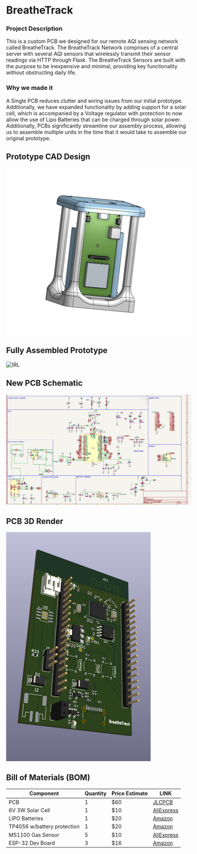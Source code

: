 # BreatheTrack

### Project Description

This is a custom PCB we designed for our remote AQI sensing network called BreatheTrack. The BreatheTrack Network comprises of a central server with several AQI sensors that wirelessly transmit their sensor readings via HTTP through Flask. The BreatheTrack Sensors are built with the purpose to be inexpensive and minimal, providing key functionality without obstructing daily life.  

### Why we made it

A Single PCB reduces clutter and wiring issues from our initial prototype. Additionally, we have expanded functionality by adding support for a solar cell, which is accompanied by a Voltage regulator with protection to now allow the use of Lipo Batteries that can be charged through solar power. Additionally, PCBs significantly streamline our assembly process, allowing us to assemble multiple units in the time that it would take to assemble our original prototype. 


## Prototype CAD Design
![CAD](img/prototypecad.png)

## Fully Assembled Prototype 
![IRL](https://github.com/user-attachments/assets/fca9da71-7108-41bc-889d-3d14d4a01c25)

## New PCB Schematic
![Schematic](img/schematic.png)

## PCB 3D Render
![Board 3D](img/BreatheTrackBoard.png)

## Bill of Materials (BOM)

| Component                    | Quantity  | Price Estimate   | LINK               |
|------------------------------|-----------|------------------|--------------------|
| PCB                          | 1         | $60              | [JLCPCB](https://jlcpcb.com) |
| 6V 3W Solar Cell             | 1         | $10              | [AliExpress](https://www.aliexpress.us/item/3256807383974087.html?spm=a2g0o.productlist.main.1.35f3Ha3VHa3VaC&algo_pvid=d887562b-9add-46a8-9f8c-ddd5e3ba4c47&algo_exp_id=d887562b-9add-46a8-9f8c-ddd5e3ba4c47-0&pdp_ext_f=%7B%22order%22%3A%2225%22%2C%22eval%22%3A%221%22%7D&pdp_npi=4%40dis%21USD%213.50%213.08%21%21%213.50%213.08%21%40210318c317513249961495827e6246%2112000043061129476%21sea%21US%210%21ABX&curPageLogUid=cN9vS2Gpiolg&utparam-url=scene%3Asearch%7Cquery_from%3A) |
| LIPO Batteries               | 1         | $20              | [Amazon](https://www.amazon.com/MakerFocus-Rechargeable-Protection-Insulated-Development/dp/B0DK5BBKM5/ref=sr_1_1_sspa?crid=33OQHGAFZKI41&dib=eyJ2IjoiMSJ9.WxjcX56NXHt9QLH11mWqUr8ah2V-7YexDvRKFDypc_Ste3FNB4DZ87XmCklSCc_GQYk6X1cDK8Cr5RUoYhj4e8t50Zf1cUL4o1LINEvV78wg4Dr1zuqhdKYXm2TQeQ0o4MaYty67VVWkN8jyuigbkru99FalspddWxXD04Dsw-BlHhMRHNqKP_Z2K0Y9n930V-HqrzbBxV_xQp6gfhpZywY1I5s8BPuP8aNRSCHi-GyH2L-rwyq0ctQthRYZ7-H5hJHlxuBUmQjVDZSdlcYHdbHBwUt111QhPSkvP6DWJZo.m9foLkYSE_QwVjHuxX19zQt3dcjnOkfhIvHlSeVZYOQ&dib_tag=se&keywords=lipo%2Brechargeable%2Bbattery&qid=1751325128&sprefix=lipo%2Brecharg%2Bbattery%2Caps%2C727&sr=8-1-spons&sp_csd=d2lkZ2V0TmFtZT1zcF9hdGY&th=1) 
| TP4056 w/battery protection  | 1         | $20              | [Amazon](https://www.amazon.com/HiLetgo-Lithium-Charging-Protection-Functions/dp/B07PKND8KG/ref=sr_1_4?crid=1ZFK4LYI1WHD9&dib=eyJ2IjoiMSJ9.ya4DP46mvuUo9crjEmtl4cTs2D8GLBpbhxoat9FqxYarHE1xFFHvcrgYH1FbPZ4ZI6IOwfmxJ8ejFaFwloL7ypq0CwSoIccLmFvO5kScJE8X9u_NYNoeAWAJSC-wc2I_1APw7RsI5PV4-wk3H26Dqq2d8jViBEhCc49-d9JvBYAm_0DTEOPtzJUxQ-mPXUdTFD_-QO15r9RZ7VVP2K23sXtUhe-JJP1np1_op34yDBA.VhGV2hSfPTVJdioUXrRYrAzYh-SPukpoKlOSz5Y1b6o&dib_tag=se&keywords=tp4056+with+jst+and+protection&qid=1751325559&sprefix=tp4056+with+jst+and+protectio%2Caps%2C196&sr=8-4)| 
| MS1100 Gas Sensor            | 5         | $10              | [AliExpress](https://www.aliexpress.us/item/3256807137876184.html?spm=a2g0o.productlist.main.8.2ae16874iz54fJ&aem_p4p_detail=202506301627332151353802599940000572471&algo_pvid=87008f3a-64e3-412a-9294-49f03c961bdc&algo_exp_id=87008f3a-64e3-412a-9294-49f03c961bdc-7&pdp_ext_f=%7B%22order%22%3A%2219%22%2C%22eval%22%3A%221%22%7D&pdp_npi=4%40dis%21USD%2119.56%2112.56%21%21%21139.30%2189.44%21%402103010b17513260532001920e23ba%2112000040264201244%21sea%21US%210%21ABX&curPageLogUid=iq4k9BI5Jmd1&utparam-url=scene%3Asearch%7Cquery_from%3A&search_p4p_id=202506301627332151353802599940000572471_2#nav-review)|
| ESP-32 Dev Board             | 3         | $16              | [Amazon](https://www.amazon.com/ESP-WROOM-32-Development-Microcontroller-Integrated-Compatible/dp/B08D5ZD528/ref=sr_1_1?crid=29T7AWT8FLZUN&dib=eyJ2IjoiMSJ9.XBINg-sjhfF_gUtnMiKGjgAP6U086JzeO1Awny1CrbgATMnn0NsXBzTx6uR7rdOvV0KyHBRH7xGJQ-1txsZL4-raY_ZpZed26avafCQGlQx4vU2ZojpUB5SR50ZNDtg-dEKeStjXtiaWa4eUtw43j7jFwo5hhF-CIbCeFx1SBMuYvzDwbOJlZO2TYzPSjafmgl9yOV7o85J0J5WhXWZUANCB-1XrnT_6IBna_-tkcIk.pfvTzqabW5ZYoJiTyf5kVAlDRxw-CWowj79Mi1OWZQ8&dib_tag=se&keywords=esp32&qid=1751325882&sprefix=esp32%2Caps%2C157&sr=8-1&th=1) |








